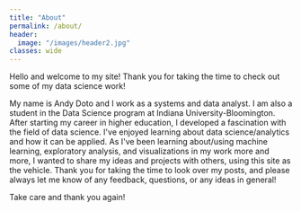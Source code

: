 ```yaml
---
title: "About"
permalink: /about/
header:
  image: "/images/header2.jpg"
classes: wide
---
```


Hello and welcome to my site! Thank you for taking the time to check out some of my data science work!

My name is Andy Doto and I work as a systems and data analyst. I am also a student in the Data Science program at Indiana University-Bloomington. After starting my career in higher education, I developed a fascination with the field of data science. I've enjoyed learning about data science/analytics and how it can be applied. As I've been learning about/using machine learning, exploratory analysis, and visualizations in my work more and more, I wanted to share my ideas and projects with others, using this site as the vehicle. Thank you for taking the time to look over my posts, and please always let me know of any feedback, questions, or any ideas in general!

Take care and thank you again!
